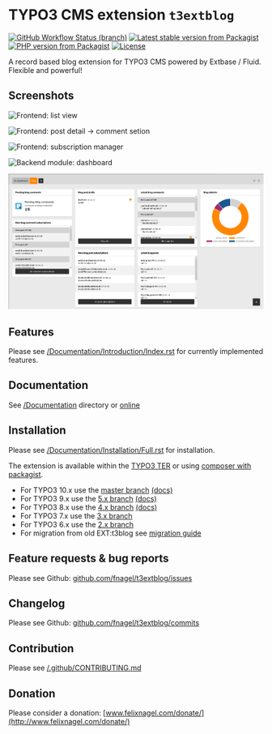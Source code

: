 # TYPO3 CMS extension `t3extblog`


[![GitHub Workflow Status (branch)](https://img.shields.io/github/workflow/status/fnagel/t3extblog/Tests/master?label=tests)](https://github.com/fnagel/t3extblog/actions)
[![Latest stable version from Packagist](https://img.shields.io/packagist/v/felixnagel/t3extblog)](https://packagist.org/packages/felixnagel/t3extblog)
[![PHP version from Packagist](https://img.shields.io/packagist/php-v/felixnagel/t3extblog)](https://github.com/fnagel/t3extblog/blob/master/composer.json)
[![License](https://img.shields.io/packagist/l/felixnagel/t3extblog)](https://github.com/fnagel/t3extblog/blob/master/LICENSE.txt)

A record based blog extension for TYPO3 CMS powered by Extbase / Fluid. Flexible and powerful!

## Screenshots

![Frontend: list view](./Documentation/Images/AdministratorManual/blogsystem.png)

![Frontend: post detail -> comment setion](./Documentation/Images/Screenshots/comment.png)

![Frontend: subscription manager](./Documentation/Images/AdministratorManual/subscription-manager.png)

![Backend module: dashboard](./Documentation/Images/Screenshots/dashboard.png)

![Dashboard module: widgets](./Documentation/Images/Screenshots/dashboardwidgets.png)


## Features

Please see [/Documentation/Introduction/Index.rst](./Documentation/Introduction/Index.rst) for currently implemented features.


## Documentation

See [/Documentation](./Documentation) directory or [online](https://docs.typo3.org/p/felixnagel/t3extblog/master/en-us/)


## Installation

Please see [/Documentation/Installation/Full.rst](./Documentation/Installation/Full.rst) for installation.

The extension is available within the [TYPO3 TER](https://extensions.typo3.org/extension/t3extblog/)
or using [composer with packagist](https://packagist.org/packages/felixnagel/t3extblog).

* For TYPO3 10.x use the [master branch](https://github.com/fnagel/t3extblog/tree/master) [(docs)](https://docs.typo3.org/p/felixnagel/t3extblog/master/en-us/)
* For TYPO3 9.x use the [5.x branch](https://github.com/fnagel/t3extblog/tree/5.x) [(docs)](https://docs.typo3.org/p/felixnagel/t3extblog/5.0/en-us/)
* For TYPO3 8.x use the [4.x branch](https://github.com/fnagel/t3extblog/tree/4.x) [(docs)](https://docs.typo3.org/p/felixnagel/t3extblog/4.1/en-us/)
* For TYPO3 7.x use the [3.x branch](https://github.com/fnagel/t3extblog/tree/3.x)
* For TYPO3 6.x use the [2.x branch](https://github.com/fnagel/t3extblog/tree/2.x)
* For migration from old EXT:t3blog see [migration guide](./Documentation/ReplaceT3Blog/Index.rst)


## Feature requests & bug reports

Please see Github: [github.com/fnagel/t3extblog/issues](https://github.com/fnagel/t3extblog/issues)


## Changelog

Please see Github: [github.com/fnagel/t3extblog/commits](https://github.com/fnagel/t3extblog/commits)


## Contribution

Please see [/.github/CONTRIBUTING.md](./.github/CONTRIBUTING.md)


## Donation

Please consider a donation: [www.felixnagel.com/donate/](http://www.felixnagel.com/donate/)
